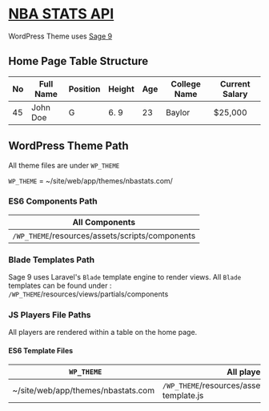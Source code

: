 # [NBA STATS API](https://stats.nba.com/)

WordPress Theme uses [Sage 9](https://roots.io/sage)

## Home Page Table Structure

| No | Full Name |  Position |  Height | Age | College Name | Current Salary |
| ------ | ------ | ------ | ------ |  ------ | ------ |  ------ |
| 45 | John Doe |  G |  6. 9 | 23 | Baylor | $25,000 |

## WordPress Theme Path
All theme files are under `WP_THEME`

`WP_THEME` = ~/site/web/app/themes/nbastats.com/

### ES6 Components Path

 All Components |
| ----- |
 `/WP_THEME`/resources/assets/scripts/components |

 ### Blade Templates Path

Sage 9 uses Laravel's `Blade` template engine to render views.
All `Blade` templates can be found under : `/WP_THEME`/resources/views/partials/components

### JS Players File Paths

All players are rendered within a table on the home page.

#### ES6 Template Files

` WP_THEME` | All players Template | Single Player Template  |  Single Player Banner Image |
| ----- | ------ | ------ | ----- |
 ~/site/web/app/themes/nbastats.com|  `/WP_THEME`/resources/assets/scripts/templates/players-template.js |  `/WP_THEME`/resources/assets/scripts/templates/player-template.js | `/WP_THEME`/resources/assets/scripts/player-single.js |
